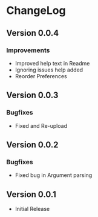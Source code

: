 # ChangeLog

## Version 0.0.4
### Improvements
- Improved help text in Readme
- Ignoring issues help added
- Reorder Preferences

## Version 0.0.3
### Bugfixes
- Fixed and Re-upload

## Version 0.0.2
### Bugfixes
- Fixed bug in Argument parsing

## Version 0.0.1
- Initial Release